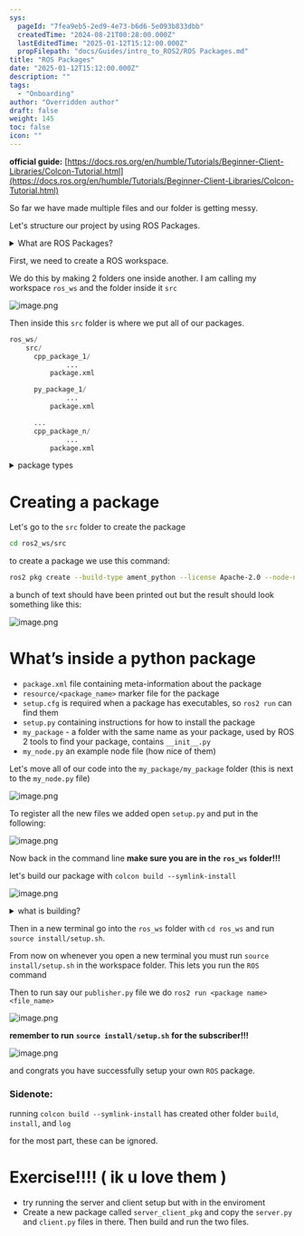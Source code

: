 ```yaml
---
sys:
  pageId: "7fea9eb5-2ed9-4e73-b6d6-5e093b833dbb"
  createdTime: "2024-08-21T00:28:00.000Z"
  lastEditedTime: "2025-01-12T15:12:00.000Z"
  propFilepath: "docs/Guides/intro_to_ROS2/ROS Packages.md"
title: "ROS Packages"
date: "2025-01-12T15:12:00.000Z"
description: ""
tags:
  - "Onboarding"
author: "Overridden author"
draft: false
weight: 145
toc: false
icon: ""
---
```


**official guide:** [https://docs.ros.org/en/humble/Tutorials/Beginner-Client-Libraries/Colcon-Tutorial.html](https://docs.ros.org/en/humble/Tutorials/Beginner-Client-Libraries/Colcon-Tutorial.html)

So far we have made multiple files and our folder is getting messy.

Let's structure our project by using ROS Packages.

<details>

<summary>What are ROS Packages?</summary>

ROS Packages are, as the name implies, packages of code that are highly sharable between ROS developers.

They consist of a folder, `package.xml` file, and source code

```python
      cpp_package_1/
		      ... imagine much code files here ..
          package.xml
```

</details>

First, we need to create a ROS workspace.

We do this by making 2 folders one inside another. I am calling my workspace `ros_ws` and the folder inside it `src`

![image.png](https://prod-files-secure.s3.us-west-2.amazonaws.com/d518164a-d88e-44d1-a4ee-3adb3bd8bce0/70706947-fd18-4537-a67b-e12946812d31/image.png?X-Amz-Algorithm=AWS4-HMAC-SHA256&X-Amz-Content-Sha256=UNSIGNED-PAYLOAD&X-Amz-Credential=ASIAZI2LB466XLV6XUGY%2F20250406%2Fus-west-2%2Fs3%2Faws4_request&X-Amz-Date=20250406T220718Z&X-Amz-Expires=3600&X-Amz-Security-Token=IQoJb3JpZ2luX2VjENb%2F%2F%2F%2F%2F%2F%2F%2F%2F%2FwEaCXVzLXdlc3QtMiJHMEUCIQDXujWOYx1A6mb%2BnmgdZsEVPishge4SZ0olgTy1hjtyfgIgZzMk1fDcecCuSbS1ZYy0qqOrM3MUkIcOZLHS9StaIKwq%2FwMITxAAGgw2Mzc0MjMxODM4MDUiDADbteT8o1pOnjKdkircA1tIjYAg%2FQkAZKd49EAUNdW4gWfAkzdAYo%2BCPGJKeicv5L0Jr2%2BrPFSqU%2BD8A7G9Ys76247e1uvLl0%2B4EwoBSxrZ4m%2BXwD0tmiP8TkB5E0HvOw8%2FAZxVmKvVU5Ys%2BWSSCKG9bSLN1foiXTfHvYqDhv2k2GPrXFXrTfJUyPesb9m4UCEqO4FyIDFpvwIig1tivVhoNrh%2FWQXgWK9pMI7uvqWVzQjYKkQuKuF3NiXRpn%2F0twQ%2BneSXCMeYfsKlghtbkjpMWTFD0iZo1kSlo9fb9Q8AMKp1FfGip7RV7c9r%2Bd3Hz6rGjdM9C0E8N6Q5VItjOx30fMMjbxrHyHg2nerveCruHCtWrGarPGLoRCYECIopLvJ%2FhEJ85WDHbSsU3pwKW%2FJw%2FhZI8Q%2FJVBhfUL3soWfTY%2B3z68CgO%2Fy15ZvsQh8eZsaGxtKJYtuiuiyq5ZanLff73XxTGIb0IevtNFbKxw30fL%2FmmTSvef5Y7xApI4UriBC2DMC3tHffWSielTxQYdI4XAVkHmNJZVPHOArcSOv%2Fp%2FxUjMwSjF7r1rsnaix3hHe3U2QPoy%2F59k3fmvb85g7lTwAu48QQX%2BAcUtILbKriaLvzaDNcDl1zyVuJSa8A%2BiWIHjzUvtaVZ%2BZRMPD0y78GOqUBCf6Sp2bYP96nf9WB3zU6Lb8a5%2BYcw00beQlqSzeADwNxdAiPbzx4lpYTZY6ppZq7TEgVIJVvuj2rHer7eqwcxuZaTu%2F9D2582CeexUgUEbDOin6%2BI8OyMpPCeEQUopykWS8JXWFMM94wNp4vjBnzzvVQzNA9odXSxeYchkkOtAOMyqPO6h8LNMco2xzJvS8D%2FBvr4VC7CqG7pCMHpGAwKm89ckON&X-Amz-Signature=938adabff3a5cb3b30842dabed6e8d0717d69f9ad81d7cebda6d5c2da7e8f331&X-Amz-SignedHeaders=host&x-id=GetObject)

Then inside this `src` folder is where we put all of our packages.

```python
ros_ws/
    src/
      cpp_package_1/
		      ...
          package.xml

      py_package_1/
		      ...
          package.xml

      ...
      cpp_package_n/
		      ...
          package.xml

```

<details>

<summary>package types</summary>

packages can be either `C++` or python.

the intern file structure is different for each but for this guide we will stick to creating python packages

</details>

# Creating a package

Let's go to the `src` folder to create the package

```bash
cd ros2_ws/src
```

to create a package we use this command:

```bash
ros2 pkg create --build-type ament_python --license Apache-2.0 --node-name my_node my_package
```

a bunch of text should have been printed out but the result should look something like this:

![image.png](https://prod-files-secure.s3.us-west-2.amazonaws.com/d518164a-d88e-44d1-a4ee-3adb3bd8bce0/e6cf1e3f-8512-4a3e-b131-079f800bf3e8/image.png?X-Amz-Algorithm=AWS4-HMAC-SHA256&X-Amz-Content-Sha256=UNSIGNED-PAYLOAD&X-Amz-Credential=ASIAZI2LB466XLV6XUGY%2F20250406%2Fus-west-2%2Fs3%2Faws4_request&X-Amz-Date=20250406T220718Z&X-Amz-Expires=3600&X-Amz-Security-Token=IQoJb3JpZ2luX2VjENb%2F%2F%2F%2F%2F%2F%2F%2F%2F%2FwEaCXVzLXdlc3QtMiJHMEUCIQDXujWOYx1A6mb%2BnmgdZsEVPishge4SZ0olgTy1hjtyfgIgZzMk1fDcecCuSbS1ZYy0qqOrM3MUkIcOZLHS9StaIKwq%2FwMITxAAGgw2Mzc0MjMxODM4MDUiDADbteT8o1pOnjKdkircA1tIjYAg%2FQkAZKd49EAUNdW4gWfAkzdAYo%2BCPGJKeicv5L0Jr2%2BrPFSqU%2BD8A7G9Ys76247e1uvLl0%2B4EwoBSxrZ4m%2BXwD0tmiP8TkB5E0HvOw8%2FAZxVmKvVU5Ys%2BWSSCKG9bSLN1foiXTfHvYqDhv2k2GPrXFXrTfJUyPesb9m4UCEqO4FyIDFpvwIig1tivVhoNrh%2FWQXgWK9pMI7uvqWVzQjYKkQuKuF3NiXRpn%2F0twQ%2BneSXCMeYfsKlghtbkjpMWTFD0iZo1kSlo9fb9Q8AMKp1FfGip7RV7c9r%2Bd3Hz6rGjdM9C0E8N6Q5VItjOx30fMMjbxrHyHg2nerveCruHCtWrGarPGLoRCYECIopLvJ%2FhEJ85WDHbSsU3pwKW%2FJw%2FhZI8Q%2FJVBhfUL3soWfTY%2B3z68CgO%2Fy15ZvsQh8eZsaGxtKJYtuiuiyq5ZanLff73XxTGIb0IevtNFbKxw30fL%2FmmTSvef5Y7xApI4UriBC2DMC3tHffWSielTxQYdI4XAVkHmNJZVPHOArcSOv%2Fp%2FxUjMwSjF7r1rsnaix3hHe3U2QPoy%2F59k3fmvb85g7lTwAu48QQX%2BAcUtILbKriaLvzaDNcDl1zyVuJSa8A%2BiWIHjzUvtaVZ%2BZRMPD0y78GOqUBCf6Sp2bYP96nf9WB3zU6Lb8a5%2BYcw00beQlqSzeADwNxdAiPbzx4lpYTZY6ppZq7TEgVIJVvuj2rHer7eqwcxuZaTu%2F9D2582CeexUgUEbDOin6%2BI8OyMpPCeEQUopykWS8JXWFMM94wNp4vjBnzzvVQzNA9odXSxeYchkkOtAOMyqPO6h8LNMco2xzJvS8D%2FBvr4VC7CqG7pCMHpGAwKm89ckON&X-Amz-Signature=609dfdef6a53d9456987dcefa9f0a0f3734c72d3b2f0db8768ca87c7b443be9e&X-Amz-SignedHeaders=host&x-id=GetObject)

# What’s inside a python package

- `package.xml` file containing meta-information about the package
- `resource/<package_name>` marker file for the package
- `setup.cfg` is required when a package has executables, so `ros2 run` can find them
- `setup.py` containing instructions for how to install the package
- `my_package` - a folder with the same name as your package, used by ROS 2 tools to find your package, contains `__init__.py`
- `my_node.py` an example node file (how nice of them)

Let's move all of our code into the `my_package/my_package` folder (this is next to the `my_node.py` file)

![image.png](https://prod-files-secure.s3.us-west-2.amazonaws.com/d518164a-d88e-44d1-a4ee-3adb3bd8bce0/9ce58f11-0da9-4d3e-b86d-506a9685d378/image.png?X-Amz-Algorithm=AWS4-HMAC-SHA256&X-Amz-Content-Sha256=UNSIGNED-PAYLOAD&X-Amz-Credential=ASIAZI2LB466XLV6XUGY%2F20250406%2Fus-west-2%2Fs3%2Faws4_request&X-Amz-Date=20250406T220719Z&X-Amz-Expires=3600&X-Amz-Security-Token=IQoJb3JpZ2luX2VjENb%2F%2F%2F%2F%2F%2F%2F%2F%2F%2FwEaCXVzLXdlc3QtMiJHMEUCIQDXujWOYx1A6mb%2BnmgdZsEVPishge4SZ0olgTy1hjtyfgIgZzMk1fDcecCuSbS1ZYy0qqOrM3MUkIcOZLHS9StaIKwq%2FwMITxAAGgw2Mzc0MjMxODM4MDUiDADbteT8o1pOnjKdkircA1tIjYAg%2FQkAZKd49EAUNdW4gWfAkzdAYo%2BCPGJKeicv5L0Jr2%2BrPFSqU%2BD8A7G9Ys76247e1uvLl0%2B4EwoBSxrZ4m%2BXwD0tmiP8TkB5E0HvOw8%2FAZxVmKvVU5Ys%2BWSSCKG9bSLN1foiXTfHvYqDhv2k2GPrXFXrTfJUyPesb9m4UCEqO4FyIDFpvwIig1tivVhoNrh%2FWQXgWK9pMI7uvqWVzQjYKkQuKuF3NiXRpn%2F0twQ%2BneSXCMeYfsKlghtbkjpMWTFD0iZo1kSlo9fb9Q8AMKp1FfGip7RV7c9r%2Bd3Hz6rGjdM9C0E8N6Q5VItjOx30fMMjbxrHyHg2nerveCruHCtWrGarPGLoRCYECIopLvJ%2FhEJ85WDHbSsU3pwKW%2FJw%2FhZI8Q%2FJVBhfUL3soWfTY%2B3z68CgO%2Fy15ZvsQh8eZsaGxtKJYtuiuiyq5ZanLff73XxTGIb0IevtNFbKxw30fL%2FmmTSvef5Y7xApI4UriBC2DMC3tHffWSielTxQYdI4XAVkHmNJZVPHOArcSOv%2Fp%2FxUjMwSjF7r1rsnaix3hHe3U2QPoy%2F59k3fmvb85g7lTwAu48QQX%2BAcUtILbKriaLvzaDNcDl1zyVuJSa8A%2BiWIHjzUvtaVZ%2BZRMPD0y78GOqUBCf6Sp2bYP96nf9WB3zU6Lb8a5%2BYcw00beQlqSzeADwNxdAiPbzx4lpYTZY6ppZq7TEgVIJVvuj2rHer7eqwcxuZaTu%2F9D2582CeexUgUEbDOin6%2BI8OyMpPCeEQUopykWS8JXWFMM94wNp4vjBnzzvVQzNA9odXSxeYchkkOtAOMyqPO6h8LNMco2xzJvS8D%2FBvr4VC7CqG7pCMHpGAwKm89ckON&X-Amz-Signature=c725683ef5f676ae386f197d1130e47cf2359914d35682ce62d46e22111f1ad8&X-Amz-SignedHeaders=host&x-id=GetObject)

To register all the new files we added open `setup.py` and put in the following:

![image.png](https://prod-files-secure.s3.us-west-2.amazonaws.com/d518164a-d88e-44d1-a4ee-3adb3bd8bce0/1cd7c262-4cae-4496-9d75-c178537d24a2/image.png?X-Amz-Algorithm=AWS4-HMAC-SHA256&X-Amz-Content-Sha256=UNSIGNED-PAYLOAD&X-Amz-Credential=ASIAZI2LB466XLV6XUGY%2F20250406%2Fus-west-2%2Fs3%2Faws4_request&X-Amz-Date=20250406T220718Z&X-Amz-Expires=3600&X-Amz-Security-Token=IQoJb3JpZ2luX2VjENb%2F%2F%2F%2F%2F%2F%2F%2F%2F%2FwEaCXVzLXdlc3QtMiJHMEUCIQDXujWOYx1A6mb%2BnmgdZsEVPishge4SZ0olgTy1hjtyfgIgZzMk1fDcecCuSbS1ZYy0qqOrM3MUkIcOZLHS9StaIKwq%2FwMITxAAGgw2Mzc0MjMxODM4MDUiDADbteT8o1pOnjKdkircA1tIjYAg%2FQkAZKd49EAUNdW4gWfAkzdAYo%2BCPGJKeicv5L0Jr2%2BrPFSqU%2BD8A7G9Ys76247e1uvLl0%2B4EwoBSxrZ4m%2BXwD0tmiP8TkB5E0HvOw8%2FAZxVmKvVU5Ys%2BWSSCKG9bSLN1foiXTfHvYqDhv2k2GPrXFXrTfJUyPesb9m4UCEqO4FyIDFpvwIig1tivVhoNrh%2FWQXgWK9pMI7uvqWVzQjYKkQuKuF3NiXRpn%2F0twQ%2BneSXCMeYfsKlghtbkjpMWTFD0iZo1kSlo9fb9Q8AMKp1FfGip7RV7c9r%2Bd3Hz6rGjdM9C0E8N6Q5VItjOx30fMMjbxrHyHg2nerveCruHCtWrGarPGLoRCYECIopLvJ%2FhEJ85WDHbSsU3pwKW%2FJw%2FhZI8Q%2FJVBhfUL3soWfTY%2B3z68CgO%2Fy15ZvsQh8eZsaGxtKJYtuiuiyq5ZanLff73XxTGIb0IevtNFbKxw30fL%2FmmTSvef5Y7xApI4UriBC2DMC3tHffWSielTxQYdI4XAVkHmNJZVPHOArcSOv%2Fp%2FxUjMwSjF7r1rsnaix3hHe3U2QPoy%2F59k3fmvb85g7lTwAu48QQX%2BAcUtILbKriaLvzaDNcDl1zyVuJSa8A%2BiWIHjzUvtaVZ%2BZRMPD0y78GOqUBCf6Sp2bYP96nf9WB3zU6Lb8a5%2BYcw00beQlqSzeADwNxdAiPbzx4lpYTZY6ppZq7TEgVIJVvuj2rHer7eqwcxuZaTu%2F9D2582CeexUgUEbDOin6%2BI8OyMpPCeEQUopykWS8JXWFMM94wNp4vjBnzzvVQzNA9odXSxeYchkkOtAOMyqPO6h8LNMco2xzJvS8D%2FBvr4VC7CqG7pCMHpGAwKm89ckON&X-Amz-Signature=0b73e8558ba8b68d855acbd23c4a606479cf70d5d8ffd9525e52071b706cb39c&X-Amz-SignedHeaders=host&x-id=GetObject)

Now back in the command line **make sure you are in the** **`ros_ws`** **folder!!!**

let's build our package with `colcon build --symlink-install`

![image.png](https://prod-files-secure.s3.us-west-2.amazonaws.com/d518164a-d88e-44d1-a4ee-3adb3bd8bce0/2f2a0d27-b173-48fd-b189-5f5c0ce65619/image.png?X-Amz-Algorithm=AWS4-HMAC-SHA256&X-Amz-Content-Sha256=UNSIGNED-PAYLOAD&X-Amz-Credential=ASIAZI2LB466XLV6XUGY%2F20250406%2Fus-west-2%2Fs3%2Faws4_request&X-Amz-Date=20250406T220718Z&X-Amz-Expires=3600&X-Amz-Security-Token=IQoJb3JpZ2luX2VjENb%2F%2F%2F%2F%2F%2F%2F%2F%2F%2FwEaCXVzLXdlc3QtMiJHMEUCIQDXujWOYx1A6mb%2BnmgdZsEVPishge4SZ0olgTy1hjtyfgIgZzMk1fDcecCuSbS1ZYy0qqOrM3MUkIcOZLHS9StaIKwq%2FwMITxAAGgw2Mzc0MjMxODM4MDUiDADbteT8o1pOnjKdkircA1tIjYAg%2FQkAZKd49EAUNdW4gWfAkzdAYo%2BCPGJKeicv5L0Jr2%2BrPFSqU%2BD8A7G9Ys76247e1uvLl0%2B4EwoBSxrZ4m%2BXwD0tmiP8TkB5E0HvOw8%2FAZxVmKvVU5Ys%2BWSSCKG9bSLN1foiXTfHvYqDhv2k2GPrXFXrTfJUyPesb9m4UCEqO4FyIDFpvwIig1tivVhoNrh%2FWQXgWK9pMI7uvqWVzQjYKkQuKuF3NiXRpn%2F0twQ%2BneSXCMeYfsKlghtbkjpMWTFD0iZo1kSlo9fb9Q8AMKp1FfGip7RV7c9r%2Bd3Hz6rGjdM9C0E8N6Q5VItjOx30fMMjbxrHyHg2nerveCruHCtWrGarPGLoRCYECIopLvJ%2FhEJ85WDHbSsU3pwKW%2FJw%2FhZI8Q%2FJVBhfUL3soWfTY%2B3z68CgO%2Fy15ZvsQh8eZsaGxtKJYtuiuiyq5ZanLff73XxTGIb0IevtNFbKxw30fL%2FmmTSvef5Y7xApI4UriBC2DMC3tHffWSielTxQYdI4XAVkHmNJZVPHOArcSOv%2Fp%2FxUjMwSjF7r1rsnaix3hHe3U2QPoy%2F59k3fmvb85g7lTwAu48QQX%2BAcUtILbKriaLvzaDNcDl1zyVuJSa8A%2BiWIHjzUvtaVZ%2BZRMPD0y78GOqUBCf6Sp2bYP96nf9WB3zU6Lb8a5%2BYcw00beQlqSzeADwNxdAiPbzx4lpYTZY6ppZq7TEgVIJVvuj2rHer7eqwcxuZaTu%2F9D2582CeexUgUEbDOin6%2BI8OyMpPCeEQUopykWS8JXWFMM94wNp4vjBnzzvVQzNA9odXSxeYchkkOtAOMyqPO6h8LNMco2xzJvS8D%2FBvr4VC7CqG7pCMHpGAwKm89ckON&X-Amz-Signature=73293f5c5b21e6e8aa002a102857c8a812c3f5ac0e11a4a727e02d3470e3a1e5&X-Amz-SignedHeaders=host&x-id=GetObject)

<details>

<summary>what is building?</summary>

if you are a CS major at Rose-Hulman you will learn the answer to this in CSSE132

but TLDR; is it combines all the code files into one program that can be run easily 

</details>

Then in a new terminal go into the `ros_ws` folder with `cd ros_ws` and run `source install/setup.sh`. 

From now on whenever you open a new terminal you must run `source install/setup.sh` in the workspace folder. This lets you run the `ROS` command

Then to run say our `publisher.py` file we do `ros2 run <package name> <file_name>`

![image.png](https://prod-files-secure.s3.us-west-2.amazonaws.com/d518164a-d88e-44d1-a4ee-3adb3bd8bce0/4f4b1219-3a44-4632-aa0a-ce3471699f59/image.png?X-Amz-Algorithm=AWS4-HMAC-SHA256&X-Amz-Content-Sha256=UNSIGNED-PAYLOAD&X-Amz-Credential=ASIAZI2LB466XLV6XUGY%2F20250406%2Fus-west-2%2Fs3%2Faws4_request&X-Amz-Date=20250406T220719Z&X-Amz-Expires=3600&X-Amz-Security-Token=IQoJb3JpZ2luX2VjENb%2F%2F%2F%2F%2F%2F%2F%2F%2F%2FwEaCXVzLXdlc3QtMiJHMEUCIQDXujWOYx1A6mb%2BnmgdZsEVPishge4SZ0olgTy1hjtyfgIgZzMk1fDcecCuSbS1ZYy0qqOrM3MUkIcOZLHS9StaIKwq%2FwMITxAAGgw2Mzc0MjMxODM4MDUiDADbteT8o1pOnjKdkircA1tIjYAg%2FQkAZKd49EAUNdW4gWfAkzdAYo%2BCPGJKeicv5L0Jr2%2BrPFSqU%2BD8A7G9Ys76247e1uvLl0%2B4EwoBSxrZ4m%2BXwD0tmiP8TkB5E0HvOw8%2FAZxVmKvVU5Ys%2BWSSCKG9bSLN1foiXTfHvYqDhv2k2GPrXFXrTfJUyPesb9m4UCEqO4FyIDFpvwIig1tivVhoNrh%2FWQXgWK9pMI7uvqWVzQjYKkQuKuF3NiXRpn%2F0twQ%2BneSXCMeYfsKlghtbkjpMWTFD0iZo1kSlo9fb9Q8AMKp1FfGip7RV7c9r%2Bd3Hz6rGjdM9C0E8N6Q5VItjOx30fMMjbxrHyHg2nerveCruHCtWrGarPGLoRCYECIopLvJ%2FhEJ85WDHbSsU3pwKW%2FJw%2FhZI8Q%2FJVBhfUL3soWfTY%2B3z68CgO%2Fy15ZvsQh8eZsaGxtKJYtuiuiyq5ZanLff73XxTGIb0IevtNFbKxw30fL%2FmmTSvef5Y7xApI4UriBC2DMC3tHffWSielTxQYdI4XAVkHmNJZVPHOArcSOv%2Fp%2FxUjMwSjF7r1rsnaix3hHe3U2QPoy%2F59k3fmvb85g7lTwAu48QQX%2BAcUtILbKriaLvzaDNcDl1zyVuJSa8A%2BiWIHjzUvtaVZ%2BZRMPD0y78GOqUBCf6Sp2bYP96nf9WB3zU6Lb8a5%2BYcw00beQlqSzeADwNxdAiPbzx4lpYTZY6ppZq7TEgVIJVvuj2rHer7eqwcxuZaTu%2F9D2582CeexUgUEbDOin6%2BI8OyMpPCeEQUopykWS8JXWFMM94wNp4vjBnzzvVQzNA9odXSxeYchkkOtAOMyqPO6h8LNMco2xzJvS8D%2FBvr4VC7CqG7pCMHpGAwKm89ckON&X-Amz-Signature=25cb72fe19018e466b41ad92ee92da3230ca1f2796ade74380baf52fb474d47a&X-Amz-SignedHeaders=host&x-id=GetObject)

**remember to run** **`source install/setup.sh`** **for the subscriber!!!**

![image.png](https://prod-files-secure.s3.us-west-2.amazonaws.com/d518164a-d88e-44d1-a4ee-3adb3bd8bce0/02121119-dad4-49ec-8356-c956108b4243/image.png?X-Amz-Algorithm=AWS4-HMAC-SHA256&X-Amz-Content-Sha256=UNSIGNED-PAYLOAD&X-Amz-Credential=ASIAZI2LB466XLV6XUGY%2F20250406%2Fus-west-2%2Fs3%2Faws4_request&X-Amz-Date=20250406T220719Z&X-Amz-Expires=3600&X-Amz-Security-Token=IQoJb3JpZ2luX2VjENb%2F%2F%2F%2F%2F%2F%2F%2F%2F%2FwEaCXVzLXdlc3QtMiJHMEUCIQDXujWOYx1A6mb%2BnmgdZsEVPishge4SZ0olgTy1hjtyfgIgZzMk1fDcecCuSbS1ZYy0qqOrM3MUkIcOZLHS9StaIKwq%2FwMITxAAGgw2Mzc0MjMxODM4MDUiDADbteT8o1pOnjKdkircA1tIjYAg%2FQkAZKd49EAUNdW4gWfAkzdAYo%2BCPGJKeicv5L0Jr2%2BrPFSqU%2BD8A7G9Ys76247e1uvLl0%2B4EwoBSxrZ4m%2BXwD0tmiP8TkB5E0HvOw8%2FAZxVmKvVU5Ys%2BWSSCKG9bSLN1foiXTfHvYqDhv2k2GPrXFXrTfJUyPesb9m4UCEqO4FyIDFpvwIig1tivVhoNrh%2FWQXgWK9pMI7uvqWVzQjYKkQuKuF3NiXRpn%2F0twQ%2BneSXCMeYfsKlghtbkjpMWTFD0iZo1kSlo9fb9Q8AMKp1FfGip7RV7c9r%2Bd3Hz6rGjdM9C0E8N6Q5VItjOx30fMMjbxrHyHg2nerveCruHCtWrGarPGLoRCYECIopLvJ%2FhEJ85WDHbSsU3pwKW%2FJw%2FhZI8Q%2FJVBhfUL3soWfTY%2B3z68CgO%2Fy15ZvsQh8eZsaGxtKJYtuiuiyq5ZanLff73XxTGIb0IevtNFbKxw30fL%2FmmTSvef5Y7xApI4UriBC2DMC3tHffWSielTxQYdI4XAVkHmNJZVPHOArcSOv%2Fp%2FxUjMwSjF7r1rsnaix3hHe3U2QPoy%2F59k3fmvb85g7lTwAu48QQX%2BAcUtILbKriaLvzaDNcDl1zyVuJSa8A%2BiWIHjzUvtaVZ%2BZRMPD0y78GOqUBCf6Sp2bYP96nf9WB3zU6Lb8a5%2BYcw00beQlqSzeADwNxdAiPbzx4lpYTZY6ppZq7TEgVIJVvuj2rHer7eqwcxuZaTu%2F9D2582CeexUgUEbDOin6%2BI8OyMpPCeEQUopykWS8JXWFMM94wNp4vjBnzzvVQzNA9odXSxeYchkkOtAOMyqPO6h8LNMco2xzJvS8D%2FBvr4VC7CqG7pCMHpGAwKm89ckON&X-Amz-Signature=ce25fee0994fbd11262922852514bc5e8271461acf8b057951ea3db0cec11c0b&X-Amz-SignedHeaders=host&x-id=GetObject)

and congrats you have successfully setup your own `ROS` package.

### Sidenote:

running `colcon build --symlink-install` has created other folder `build`, `install`, and `log`

for the most part, these can be ignored.

# Exercise!!!! ( ik u love them )

- try running the server and client setup but with in the enviroment
- Create a new package called `server_client_pkg` and copy the `server.py` and `client.py` files in there. Then build and run the two files.
